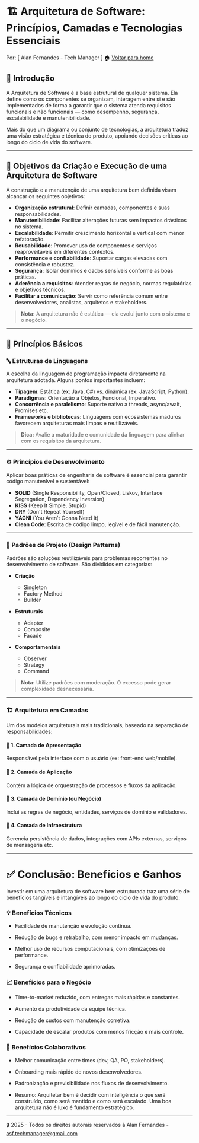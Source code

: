 # 🏗️ Arquitetura de Software: Princípios, Camadas e Tecnologias Essenciais

Por: [ Alan Fernandes - Tech Manager ] :house: [Voltar para home](https://github.com/af-tech-manager/portfolio/blob/main/README.md)

## 🧭 Introdução

A Arquitetura de Software é a base estrutural de qualquer sistema. Ela define como os componentes se organizam, interagem entre si e são implementados de forma a garantir que o sistema atenda requisitos funcionais e não funcionais — como desempenho, segurança, escalabilidade e manutenibilidade.

Mais do que um diagrama ou conjunto de tecnologias, a arquitetura traduz uma visão estratégica e técnica do produto, apoiando decisões críticas ao longo do ciclo de vida do software.

---

## 🎯 Objetivos da Criação e Execução de uma Arquitetura de Software

A construção e a manutenção de uma arquitetura bem definida visam alcançar os seguintes objetivos:

- **Organização estrutural**: Definir camadas, componentes e suas responsabilidades.
- **Manutenibilidade**: Facilitar alterações futuras sem impactos drásticos no sistema.
- **Escalabilidade**: Permitir crescimento horizontal e vertical com menor refatoração.
- **Reusabilidade**: Promover uso de componentes e serviços reaproveitáveis em diferentes contextos.
- **Performance e confiabilidade**: Suportar cargas elevadas com consistência e robustez.
- **Segurança**: Isolar domínios e dados sensíveis conforme as boas práticas.
- **Aderência a requisitos**: Atender regras de negócio, normas regulatórias e objetivos técnicos.
- **Facilitar a comunicação**: Servir como referência comum entre desenvolvedores, analistas, arquitetos e stakeholders.

> **Nota:** A arquitetura não é estática — ela evolui junto com o sistema e o negócio.

---

## 🧱 Princípios Básicos

### 🔤 Estruturas de Linguagens

A escolha da linguagem de programação impacta diretamente na arquitetura adotada. Alguns pontos importantes incluem:

- **Tipagem**: Estática (ex: Java, C#) vs. dinâmica (ex: JavaScript, Python).
- **Paradigmas**: Orientação a Objetos, Funcional, Imperativo.
- **Concorrência e paralelismo**: Suporte nativo a threads, async/await, Promises etc.
- **Frameworks e bibliotecas**: Linguagens com ecossistemas maduros favorecem arquiteturas mais limpas e reutilizáveis.

> **Dica:** Avalie a maturidade e comunidade da linguagem para alinhar com os requisitos da arquitetura.

---

### ⚙️ Princípios de Desenvolvimento

Aplicar boas práticas de engenharia de software é essencial para garantir código manutenível e sustentável:

- **SOLID** (Single Responsibility, Open/Closed, Liskov, Interface Segregation, Dependency Inversion)
- **KISS** (Keep It Simple, Stupid)
- **DRY** (Don't Repeat Yourself)
- **YAGNI** (You Aren’t Gonna Need It)
- **Clean Code**: Escrita de código limpo, legível e de fácil manutenção.

---

### 🧩 Padrões de Projeto (Design Patterns)

Padrões são soluções reutilizáveis para problemas recorrentes no desenvolvimento de software. São divididos em categorias:

- **Criação**
  - Singleton
  - Factory Method
  - Builder

- **Estruturais**
  - Adapter
  - Composite
  - Facade

- **Comportamentais**
  - Observer
  - Strategy
  - Command

> **Nota:** Utilize padrões com moderação. O excesso pode gerar complexidade desnecessária.

---

### 🏗️ Arquitetura em Camadas

Um dos modelos arquiteturais mais tradicionais, baseado na separação de responsabilidades:

#### 🔸 1. Camada de Apresentação
Responsável pela interface com o usuário (ex: front-end web/mobile).

#### 🔸 2. Camada de Aplicação
Contém a lógica de orquestração de processos e fluxos da aplicação.

#### 🔸 3. Camada de Domínio (ou Negócio)
Inclui as regras de negócio, entidades, serviços de domínio e validadores.

#### 🔸 4. Camada de Infraestrutura
Gerencia persistência de dados, integrações com APIs externas, serviços de mensageria etc.

---

# ✅ Conclusão: Benefícios e Ganhos
Investir em uma arquitetura de software bem estruturada traz uma série de benefícios tangíveis e intangíveis ao longo do ciclo de vida do produto:

### 💡 Benefícios Técnicos
  - Facilidade de manutenção e evolução contínua.
  
  - Redução de bugs e retrabalho, com menor impacto em mudanças.
  
  - Melhor uso de recursos computacionais, com otimizações de performance.
  
  - Segurança e confiabilidade aprimoradas.

### 📈 Benefícios para o Negócio
  - Time-to-market reduzido, com entregas mais rápidas e constantes.
  
  - Aumento da produtividade da equipe técnica.
  
  - Redução de custos com manutenção corretiva.
  
  - Capacidade de escalar produtos com menos fricção e mais controle.

### 🤝 Benefícios Colaborativos
  - Melhor comunicação entre times (dev, QA, PO, stakeholders).
  
  - Onboarding mais rápido de novos desenvolvedores.
  
  - Padronização e previsibilidade nos fluxos de desenvolvimento.
  
  - Resumo: Arquitetar bem é decidir com inteligência o que será construído, como será mantido e como será escalado. Uma boa arquitetura não é luxo é fundamento estratégico.
  

---
:lock: 2025 - Todos os direitos autorais reservados à Alan Fernandes - asf.techmanager@gmail.com

